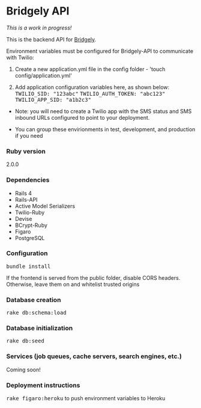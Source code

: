 # Bridgely API

_This is a work in progress!_

This is the backend API for [Bridgely](https://github.com/nason/bridgely/).

Environment variables must be configured for Bridgely-API to communicate with Twilio:

1. Create a new application.yml file in the config folder - 'touch config/application.yml'

2. Add application configuration variables here, as shown below:
  <tt>TWILIO_SID: "123abc"</tt>
  <tt>TWILIO_AUTH_TOKEN: "abc123"</tt>
  <tt>TWILIO_APP_SID: "a1b2c3"</tt>
  * Note: you will need to create a Twilio app with the SMS status and SMS inbound URLs configured to point to your deployment.
  
  * You can group these envirionments in test, development, and production if you need

### Ruby version
2.0.0

### Dependencies
- Rails 4
- Rails-API
- Active Model Serializers
- Twilio-Ruby
- Devise
- BCrypt-Ruby
- Figaro
- PostgreSQL

### Configuration
<tt>bundle install</tt>

If the frontend is served from the public folder, disable CORS headers. Otherwise, leave them on and whitelist trusted origins

### Database creation
<tt>rake db:schema:load</tt>

### Database initialization
<tt>rake db:seed</tt>

### Services (job queues, cache servers, search engines, etc.)
Coming soon!

### Deployment instructions
<tt>rake figaro:heroku</tt> to push environment variables to Heroku
